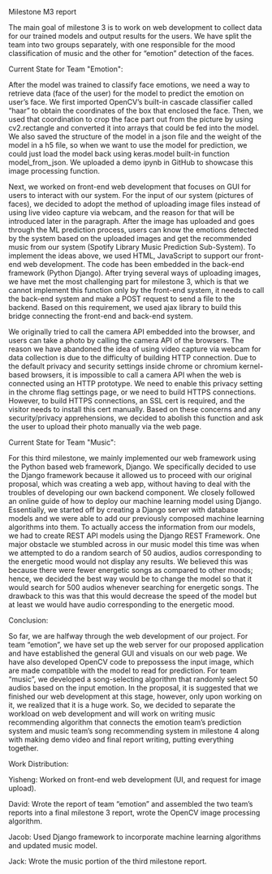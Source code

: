 Milestone M3 report

The main goal of milestone 3 is to work on web development to collect data for our trained models and output results for the users. We have split the team into two groups separately, with one responsible for the mood classification of music and the other for “emotion” detection of the faces. 

Current State for Team "Emotion":

After the model was trained to classify face emotions, we need a way to retrieve data (face of the user) for the model to predict the emotion on user’s face. We first imported OpenCV’s built-in cascade classifier called “haar” to obtain the coordinates of the box that enclosed the face. Then, we used that coordination to crop the face part out from the picture by using cv2.rectangle and converted it into arrays that could be fed into the model. We also saved the structure of the model in a json file and the weight of the model in a h5 file, so when we want to use the model for prediction, we could just load the model back using keras.model built-in function model_from_json. We uploaded a demo ipynb in GitHub to showcase this image processing function.

Next, we worked on front-end web development that focuses on GUI for users to interact with our system. For the input of our system (pictures of faces), we decided to adopt the method of uploading image files instead of using live video capture via webcam, and the reason for that will be introduced later in the paragraph. After the image has uploaded and goes through the ML prediction process, users can know the emotions detected by the system based on the uploaded images and get the recommended music from our system (Spotify Library Music Prediction Sub-System). To implement the ideas above, we used HTML, JavaScript to support our front-end web development. The code has been embedded in the back-end framework (Python Django). After trying several ways of uploading images, we have met the most challenging part for milestone 3, which is that we cannot implement this function only by the front-end system, it needs to call the back-end system and make a POST request to send a file to the backend. Based on this requirement, we used ajax library to build this bridge connecting the front-end and back-end system. 

We originally tried to call the camera API embedded into the browser, and users can take a photo by calling the camera API of the browsers. The reason we have abandoned the idea of using video capture via webcam for data collection is due to the difficulty of building HTTP connection. Due to the default privacy and security settings inside chrome or chromium kernel-based browsers, it is impossible to call a camera API when the web is connected using an HTTP prototype. We need to enable this privacy setting in the chrome flag settings page, or we need to build HTTPS connections. However, to build HTTPS connections, an SSL cert is required, and the visitor needs to install this cert manually. Based on these concerns and any security/privacy apprehensions, we decided to abolish this function and ask the user to upload their photo manually via the web page.

Current State for Team "Music":

For this third milestone, we mainly implemented our web framework using the Python based web framework, Django. We specifically decided to use the Django framework because it allowed us to proceed with our original proposal, which was creating a web app, without having to deal with the troubles of developing our own backend component. We closely followed an online guide of how to deploy our machine learning model using Django. Essentially, we started off by creating a Django server with database models and we were able to add our previously composed machine learning algorithms into them. To actually access the information from our models, we had to create REST API models using the Django REST Framework. One major obstacle we stumbled across in our music model this time was when we attempted to do a random search of 50 audios, audios corresponding to the energetic mood would not display any results. We believed this was because there were fewer energetic songs as compared to other moods; hence, we decided the best way would be to change the model so that it would search for 500 audios whenever searching for energetic songs. The drawback to this was that this would decrease the speed of the model but at least we would have audio corresponding to the energetic mood.

Conclusion:

So far, we are halfway through the web development of our project. For team “emotion”, we have set up the web server for our proposed application and have established the general GUI and visuals on our web page. We have also developed OpenCV code to prepossess the input image, which are made compatible with the model to read for prediction. For team “music”, we developed a song-selecting algorithm that randomly select 50 audios based on the input emotion. In the proposal, it is suggested that we finished our web development at this stage, however, only upon working on it, we realized that it is a huge work. So, we decided to separate the workload on web development and will work on writing music recommending algorithm that connects the emotion team’s prediction system and music team’s song recommending system in milestone 4 along with making demo video and final report writing, putting everything together.

Work Distribution:

Yisheng: Worked on front-end web development (UI, and request for image upload).

David: Wrote the report of team “emotion” and assembled the two team’s reports into a final milestone 3 report, wrote the OpenCV image processing algorithm. 

Jacob: Used Django framework to incorporate machine learning algorithms and updated music model.

Jack: Wrote the music portion of the third milestone report.
